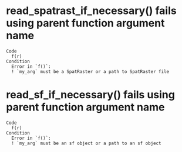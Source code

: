# read_spatrast_if_necessary() fails using parent function argument name

    Code
      f(r)
    Condition
      Error in `f()`:
      ! `my_arg` must be a SpatRaster or a path to SpatRaster file

# read_sf_if_necessary() fails using parent function argument name

    Code
      f(r)
    Condition
      Error in `f()`:
      ! `my_arg` must be an sf object or a path to an sf object


